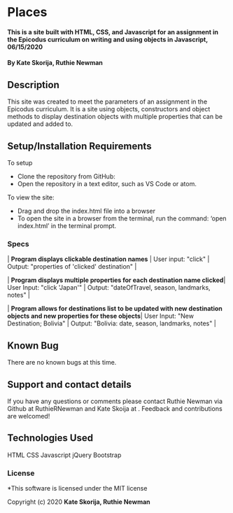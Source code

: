 # Places

#### This is a site built with HTML, CSS, and Javascript for an assignment in the Epicodus curriculum on writing and using objects in Javascript, 06/15/2020

#### By **Kate Skorija, Ruthie Newman**

## Description

This site was created to meet the parameters of an assignment in the Epicodus curriculum. It is a site using objects, constructors and object methods to display destination objects with multiple properties that can be updated and added to. 

## Setup/Installation Requirements

To setup 

* Clone the repository from GitHub:  
* Open the repository in a text editor, such as VS Code or atom. 

To view the site:

* Drag and drop the index.html file into a browser
* To open the site in a browser from the terminal, run the command: ‘open index.html’ in the terminal prompt. 

### Specs


| **Program displays clickable destination names** | User input: "click" | Output: "properties of 'clicked' destination" |

| **Program displays multiple properties for each destination name clicked**| User Input: "click 'Japan'" | Output: "dateOfTravel, season, landmarks, notes" |

| **Program allows for destinations list to be updated with new destination objects and new properties for these objects**| User Input: "New Destination; Bolivia" | Output: "Bolivia: date, season, landmarks, notes" |


## Known Bug
There are no known bugs at this time. 


## Support and contact details

If you have any questions or comments please contact Ruthie Newman via Github at RuthieRNewman and Kate Skoija at . Feedback and contributions are welcomed!

## Technologies Used

HTML
CSS
Javascript
jQuery
Bootstrap

### License

*This software is licensed under the MIT license

Copyright (c) 2020 **Kate Skorija, Ruthie Newman**

